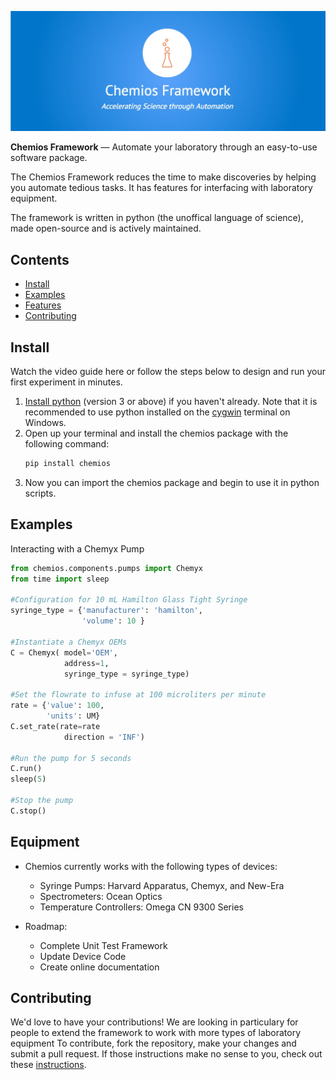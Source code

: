 ![Chemios Framework ReadMe Banner](./assets/framework_readme_banner.jpg)

 **Chemios Framework** — Automate your laboratory through an easy-to-use software package.
 
 The Chemios Framework reduces the time to make discoveries by helping you automate tedious tasks. It has features for interfacing with laboratory equipment.

 The framework is written in python (the unoffical language of science), made open-source and is actively maintained. 

## Contents

 - [Install](#installation)
 - [Examples](#examples)
 - [Features](#features)
 - [Contributing](#contributing)


## <a name="installation"></a> Install

Watch the video guide here or follow the steps below to design and run your first experiment in minutes.

1. [Install python](https://www.python.org/downloads/) (version 3 or above) if you haven't already. Note that it is recommended to use python installed on the [cygwin](https://cygwin.com/install.html) terminal on Windows.
2. Open up your terminal and install the chemios package with the following command:
    ```bash
    pip install chemios
    ````
3. Now you can import the chemios package and begin to use it in python scripts.


## <a name="examples"></a> Examples

Interacting with a Chemyx Pump
```python
from chemios.components.pumps import Chemyx
from time import sleep

#Configuration for 10 mL Hamilton Glass Tight Syringe
syringe_type = {'manufacturer': 'hamilton', 
                'volume': 10 }

#Instantiate a Chemyx OEMs
C = Chemyx( model='OEM',
            address=1,
            syringe_type = syringe_type)

#Set the flowrate to infuse at 100 microliters per minute
rate = {'value': 100,
        'units': UM}                     
C.set_rate(rate=rate
            direction = 'INF')

#Run the pump for 5 seconds
C.run()
sleep(5)

#Stop the pump
C.stop()
```

## <a name="features"></a> Equipment

- Chemios currently works with the following types of devices:
     * Syringe Pumps: Harvard Apparatus, Chemyx, and New-Era
     * Spectrometers: Ocean Optics 
     * Temperature Controllers: Omega CN 9300 Series

- Roadmap:
     * Complete Unit Test Framework
     * Update Device Code
     * Create online documentation


## <a name="contributing"></a> Contributing

We'd love to have your contributions! We are looking in particulary for people to extend the framework to work with more types of laboratory equipment To contribute, fork the repository, make your changes and submit a pull request. If those instructions make no sense to you, check out these [instructions](https://gist.github.com/Chaser324/ce0505fbed06b947d962).

